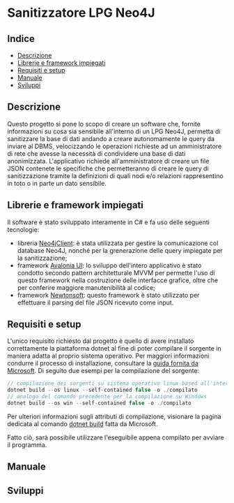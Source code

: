 # Sanitizzatore LPG Neo4J

## Indice 
- [Descrizione](#Descrizione)
- [Librerie e framework impiegati](#Librerie-e-framework-impiegati)
- [Requisiti e setup](#Requisiti-e-setup)
- [Manuale](#Manuale)
- [Sviluppi](#Sviluppi)
## Descrizione

Questo progetto si pone lo scopo di creare un software che, fornite informazioni su cosa sia sensibile all'interno di un LPG Neo4J, permetta di sanitizzare la base di dati andando a creare autonomamente le query da inviare al DBMS, velocizzando le operazioni richieste ad un amministratore di rete che avesse la necessità di condividere una base di dati anonimizzata.
L'applicativo richiede all'amministratore di creare un file JSON contenete le specifiche che permetteranno di creare le query di sanitizzazione tramite la definizioni di quali nodi e/o relazioni rappresentino in toto o in parte un dato sensibile.

## Librerie e framework impiegati

Il software è stato sviluppato interamente in C\# e fa uso delle seguenti tecnologie:
- libreria [Neo4jClient](https://github.com/DotNet4Neo4j/Neo4jClient): è stata utilizzata per gestire la comunicazione col database Neo4J, nonché per la grenerazione delle query impiegate per la sanitizzazione;
- framework [Avalonia UI](https://avaloniaui.net/): lo sviluppo dell'intero applicativo è stato condotto secondo pattern architetturale MVVM per permette l'uso di questo framework nella costruzione delle interfacce grafice, oltre che per conferire maggiore manutenibilità al codice;
- framework [Newtonsoft](https://www.newtonsoft.com/json): questo framework è stato utilizzato per effettuare il parsing del file JSON ricevuto come input.


## Requisiti e setup

L'unico requisito richiesto dal progetto è quello di avere installato correttamente la piattaforma dotnet al fine di poter compilare il sorgente in maniera adatta al proprio sistema operativo.
Per maggiori informazioni condurre il processo di installazione, consultare la [guida fornita da Microsoft](https://dotnet.microsoft.com/en-us/download).
Di seguito due esempi per la compilazione del sorgente:
```C
// compilazione dei sorgenti su sistema operativo linux-based all'interno della cartella "compilato"
dotnet build --os linux --self-contained false -o ./compilato
// analogo del comando precedente per la compilazione su Windows
dotnet build --os win --self-contained false -o ./compilato
```
Per ulteriori informazioni sugli attributi di compilazione, visionare la pagina dedicata al comando [dotnet build](https://learn.microsoft.com/en-us/dotnet/core/tools/dotnet-build) fatta da Microsoft.

Fatto ciò, sarà possibile utilizzare l'eseguibile appena compilato per avviare il programma. 

## Manuale

## Sviluppi
